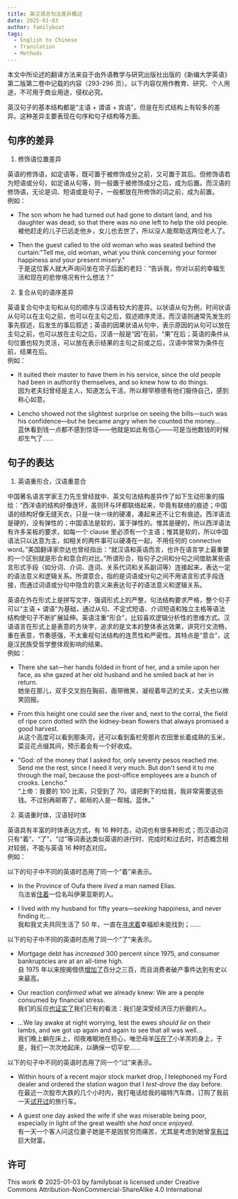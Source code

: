 ```yaml
---
title: 英汉语言句法差异概述
date: 2025-01-03
author: familyboat
tags:
  - English to Chinese
  - Translation
  - Methods
---
```


本文中所论述的翻译方法来自于由外语教学与研究出版社出版的《新编大学英语》第二版第二卷中记载的内容（293-296 页）。以下内容仅用作教育、研究、个人用途，不可用于商业用途，侵权必究。

英汉句子的基本结构都是“主语 + 谓语 + 宾语”，但是在形式结构上有较多的差异。这种差异主要表现在句序和句子结构等方面。

<!-- more -->

## 句序的差异

1. 修饰语位置差异

英语的修饰语，如定语等，既可置于被修饰成分之前，又可置于其后。但修饰语若为短语或分句，如定语从句等，则一般置于被修饰成分之后，成为后置。而汉语的修饰语，无论是词、短语或是句子，一般都放在所修饰的词之前，成为前置。<br />
例如：

- The son whom he had turned out had gone to distant land, and his daughter was dead; so that there was no one left to help the old people.
  <br />
  被他赶走的儿子已远走他乡，女儿也去世了，所以没人能帮助这两位老人了。

- Then the guest called to the old woman who was seated behind the curtain:"Tell me, old woman, what you think concerning your former happiness and your present misery."
  <br />
  于是这位客人就大声询问坐在帘子后面的老妇：“告诉我，你对以前的幸福生活和现在的悲惨境况有什么想法？”

2. 复合从句的语序差异

英语复合句中主句和从句的顺序与汉语有较大的差异。以状语从句为例，时间状语从句可以在主句之前，也可以在主句之后，叙述顺序灵活，而汉语则通常先发生的事先叙述，后发生的事后叙述；英语的因果状语从句中，表示原因的从句可以放在主句之前，也可以放在主句之后，汉语一般是“因”在前，“果”在后；英语的条件从句位置也较为灵活，可以放在表示结果的主句之前或之后，汉语中常常为条件在前，结果在后。
<br />
例如：

- It suited their master to have them in his service, since the old people had been in authority themselves, and so knew how to do things.
  <br />
  因为老夫妇曾经是主人，知道怎么干活，所以穆罕穆德有他们服侍自己，感到称心如意。

- Lencho showed not the slightest surprise on seeing the bills—such was his confidence—but he became angry when he counted the money…
  <br />
  蓝休看到钱一点都不感到惊讶——他就是如此有信心——可是当他数钱的时候却生气了……

## 句子的表达

1. 英语重形合，汉语重意合

中国著名语言学家王力先生曾经就中、英文句法结构差异作了如下生动形象的描绘：“西洋语的结构好像连环，虽则环与环都联络起来，毕竟有联络的痕迹；中国语的结构好像无缝天衣，只是一块一块的硬凑，凑起来还不让它有痕迹。西洋语法是硬的，没有弹性的；中国语法是软的，富于弹性的。惟其是硬的，所以西洋语法有许多呆板的要求，如每一个 clause 里必须有一个主语；惟其是软的，所以中国语法只以达意为主，如相关的两件事可以硬凑在一起，不用任何的 connective word。”美国翻译家奈达也曾经指出：“就汉语和英语而言，也许在语言学上最重要的一个区别就是形合和意合的对比。”所谓形合，指句子之间和分句之间借助某些语言形式手段（如分词、介词、连词、关系代词和关系副词等）连接起来，表达一定的语法意义和逻辑关系。所谓意合，指的是词语或分句之间不用语言形式手段连接，而通过词语或分句中隐含的意义来表达句子的语法意义和逻辑关系。

英语在外在形式上是拼写文字，强调形式上的严整，句法结构要求严格，整个句子可以“主语 + 谓语”为基础，通过从句、不定式短语、介词短语和独立主格等语法结构使句子不断扩展延伸。英语注重“形合”，比较喜欢逻辑分析性的思维方式。汉语语言在形式上是表意的方块字，追求的是文本的整体表达效果，讲究行文流畅，重在表意，节奏感强，不太重视句法结构的连贯性和严密性。其特点是“意合”，这是汉民族受哲学整体观影响的结果。
<br />
例如：

- There she sat—her hands folded in front of her, and a smile upon her face, as she gazed at her old husband and he smiled back at her in return.
  <br />
  她坐在那儿，双手交叉抱在胸前，面带微笑，凝视着年迈的丈夫，丈夫也以微笑回报。

- From this height one could see the river and, next to the corral, the field of ripe corn dotted with the kidney-bean flowers that always promised a good harvest.
  <br />
  从这个高度可以看到那条河，还可以看到畜栏旁那片农田里长着成熟的玉米，菜豆花点缀其间，预示着会有一个好收成。

- "God: of the money that I asked for, only seventy pesos reached me. Send me the rest, since I need it very much. But don't send it to me through the mail, because the post-office employees are a bunch of crooks. Lencho."
  <br />
  “上帝：我要的 100 比索，只受到了 70。请把剩下的给我，我非常需要这些钱。不过别再邮寄了，邮局的人是一帮贼。蓝休。”

2. 英语重时体，汉语轻时体

英语具有丰富的时体表达方式，有 16 种时态，动词也有很多种形式；而汉语动词只有“着”、“了”、“过”等词表达类似英语的进行时、完成时和过去时，时态概念相对较弱，不能与英语 16 种时态对应。
<br />
例如：

以下的句子中不同的英语时态用了同一个“着”来表示。

- In the Province of Oufa there _lived_ a man named Elias.
  <br />
  乌法省<u>住着</u>一位名叫伊莱亚斯的人。

- I lived with my husband for fifty years—_seeking_ happiness, and never finding it;…
  <br />
  我和我丈夫共同生活了 50 年，一直在<u>寻求着</u>幸福却未能找到；……

以下的句子中不同的英语时态用了同一个“了”来表示。

- Mortgage debt has _increased_ 300 percent since 1975, and consumer bankruptcies are at an all-time high.
  <br />
  自 1975 年以来按揭借债<u>增加了</u>百分之三百，而且消费者破产事件达到有史以来最高。

- Our reaction _confirmed_ what we already knew: We are a people consumed by financial stress.
  <br />
  我们的反应<u>也证实了</u>我们已有的看法：我们是深受经济压力折磨的人。

- …We lay awake at night worrying, lest the ewes _should lie_ on their lambs, and we got up again and again to see that all was well…
  <br />
  我们晚上躺在床上，彻夜难眠地在担心，唯恐母羊<u>压在了</u>小羊羔的身上，于是，我们一次次地起床，以确保一切平安……

以下的句子中不同的英语时态用了同一个“过”来表示。

- Within hours of a recent major stock market drop, I telephoned my Ford dealer and ordered the station wagon that I _test-drove_ the day before.
  <br />
  在最近一次股市大跌的几个小时内，我打电话给我的福特汽车商，订购了我前一天<u>试开过</u>的旅行车。

- A guest one day asked the wife if she was miserable being poor, especially in light of the great wealth she _had_ once _enjoyed_.
  <br />
  有一天一个客人问这位妻子她是不是因贫穷而痛苦，尤其是考虑到她曾<u>享有过</u>巨大财富。

## 许可

This work © 2025-01-03 by familyboat is licensed under Creative Commons Attribution-NonCommercial-ShareAlike 4.0 International
